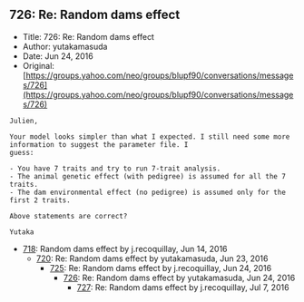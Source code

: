 ## 726: Re: Random dams effect

- Title: 726: Re: Random dams effect
- Author: yutakamasuda
- Date: Jun 24, 2016
- Original: [https://groups.yahoo.com/neo/groups/blupf90/conversations/messages/726](https://groups.yahoo.com/neo/groups/blupf90/conversations/messages/726)

```
Julien,

Your model looks simpler than what I expected. I still need some more information to suggest the parameter file. I
guess:

- You have 7 traits and try to run 7-trait analysis.
- The animal genetic effect (with pedigree) is assumed for all the 7 traits.
- The dam environmental effect (no pedigree) is assumed only for the first 2 traits.

Above statements are correct?

Yutaka
```

- [718](0718.md): Random dams effect by j.recoquillay, Jun 14, 2016
    - [720](0720.md): Re: Random dams effect by yutakamasuda, Jun 23, 2016
        - [725](0725.md): Re: Random dams effect by j.recoquillay, Jun 24, 2016
            - [726](0726.md): Re: Random dams effect by yutakamasuda, Jun 24, 2016
                - [727](0727.md): Re: Random dams effect by j.recoquillay, Jul 7, 2016
